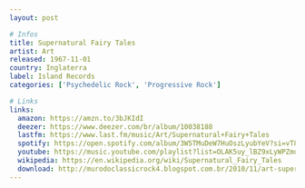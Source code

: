 ```yaml
---
layout: post

# Infos
title: Supernatural Fairy Tales
artist: Art
released: 1967-11-01
country: Inglaterra
label: Island Records
categories: ['Psychedelic Rock', 'Progressive Rock']

# Links
links:
  amazon: https://amzn.to/3bJKIdI
  deezer: https://www.deezer.com/br/album/10038188
  lastfm: https://www.last.fm/music/Art/Supernatural+Fairy+Tales
  spotify: https://open.spotify.com/album/3W5TMuDeW7HuOszLyubYeV?si=vT8AH74zQTuvrAsPQhbAjQ
  youtube: https://music.youtube.com/playlist?list=OLAK5uy_lBZ9xLyWPZmqDmqqOTLSmn3kw6XBIo5cQ
  wikipedia: https://en.wikipedia.org/wiki/Supernatural_Fairy_Tales
  download: http://murodoclassicrock4.blogspot.com.br/2010/11/art-supernatural-fairy-tales-1967.html
---
```

